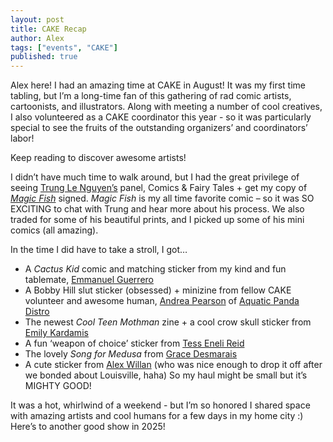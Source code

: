 ```yaml
---
layout: post
title: CAKE Recap
author: Alex
tags: ["events", "CAKE"]
published: true
---
```


Alex here! I had an amazing time at CAKE in August! It was my first time tabling, but I’m a long-time fan of this gathering of rad comic artists, cartoonists, and illustrators. Along with meeting a number of cool creatives, I also volunteered as a CAKE coordinator this year - so it was particularly special to see the fruits of the outstanding organizers’ and coordinators’ labor! 

Keep reading to discover awesome artists!

<!--more-->

I didn’t have much time to walk around, but I had the great privilege of seeing <a href="https://www.trungles.com/">Trung Le Nguyen’s</a> panel, Comics & Fairy Tales + get my copy of <a href="https://bookshop.org/p/books/the-magic-fish-trung-le-nguyen/14722854?ean=9781984851598&gad_source=1&gclid=CjwKCAjw3P-2BhAEEiwA3yPhwGWtw07jROXFIMlW4HgTZS398FWufM2HSFpEHLZlRujEEmnZDU-IaBoC6j0QAvD_BwE"><i>Magic Fish</i></a> signed. <i>Magic Fish</i> is my all time favorite comic – so it was SO EXCITING to chat with Trung and hear more about his process. We also traded for some of his beautiful prints, and I picked up some of his mini comics (all amazing).

In the time I did have to take a stroll, I got… 
- A <i>Cactus Kid</i> comic and matching sticker from my kind and fun tablemate, <a href="https://www.instagram.com/perdido_blues">Emmanuel Guerrero</a>
- A Bobby Hill slut sticker (obsessed) + minizine from fellow CAKE volunteer and awesome human, <a href="https://www.instagram.com/saturn2169/">Andrea Pearson</a> of <a href="https://www.instagram.com/aquatic_panda_distro/">Aquatic Panda Distro</a>
- The newest <i>Cool Teen Mothman</i> zine + a cool crow skull sticker from <a href="https://www.instagram.com/corruptedgem/">Emily Kardamis</a>
- A fun ‘weapon of choice’ sticker from <a href="https://www.tessenelireid.com/">Tess Eneli Reid</a>
- The lovely <i>Song for Medusa</i> from <a href="https://www.instagram.com/gracedesmarais/">Grace Desmarais</a>
- A cute sticker from <a href="https://www.instagram.com/alexwillan/">Alex Willan</a> (who was nice enough to drop it off after we bonded about Louisville, haha)
So my haul might be small but it’s MIGHTY GOOD! 

It was a hot, whirlwind of a weekend - but I’m so honored I shared space with amazing artists and cool humans for a few days in my home city :) Here’s to another good show in 2025! 
